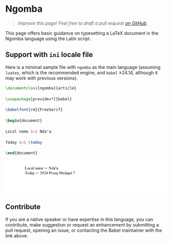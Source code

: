 # Ngomba

<blockquote>
  <p><em>Improve this page! Feel free to draft a pull request <a href="https://github.com/latex3/babel/tree/docs/docs">on GitHub</a>.</em></p>
</blockquote>

This page offers basic guidance on typesetting a LaTeX document in the
Ngomba language using the Latin script.

## Support with `ini` locale file

Here is a minimal sample file with `ngomba` as the main language
(assuming `luatex`, which is the recommended engine, and `babel` ≥24.14,
although it may work with previous versions).

```tex
\documentclass[ngomba]{article}

\usepackage[provide=*]{babel}

\babelfont{rm}{FreeSerif}

\begin{document}

Local name $=$ Ndaꞌa

Today $=$ \today

\end{document}
```

![](../media/locale-ngomba.png)

## Contribute

If you are a native speaker or have expertise in this language, you can
contribute, make suggestion or request an enhancement by submitting a
pull request, opening an issue, or contacting the Babel maintainer with
the link above.